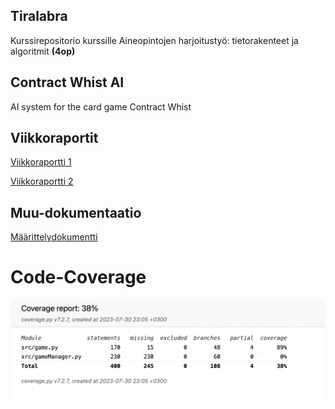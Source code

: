 ## Tiralabra

Kurssirepositorio kurssille Aineopintojen harjoitustyö: tietorakenteet ja algoritmit **(4op)**

## Contract Whist AI

AI system for the card game Contract Whist

## Viikkoraportit

[Viikkoraportti 1](https://github.com/oskari83/Contract-Whist-AI/blob/master/dokumentaatio/viikkoraportti1.md)

[Viikkoraportti 2](https://github.com/oskari83/Contract-Whist-AI/blob/master/dokumentaatio/viikkoraportti2.md)

## Muu-dokumentaatio

[Määrittelydokumentti](https://github.com/oskari83/Contract-Whist-AI/blob/master/dokumentaatio/maarittelydokumentti.md)

# Code-Coverage

![alt text](https://github.com/oskari83/Contract-Whist-AI/blob/master/resources/coverage1.png?raw=true)